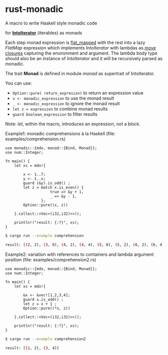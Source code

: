 # rust-monadic

A macro to write Haskell style monadic code

for [**IntoIterator**](https://doc.rust-lang.org/std/iter/trait.IntoIterator.html) (iterables) as monads

Each step monad expression is [flat_mapped](https://doc.rust-lang.org/std/iter/trait.Iterator.html#method.flat_map) with the rest into a lazy *FlatMap* expression which implements *IntoIterator* with lambdas as [*move* closures](https://doc.rust-lang.org/1.30.0/book/first-edition/closures.html#move-closures) capturing the environment and argument. The lambda body type should also be an instance of *IntoIterator* and it will be recursively parsed as monadic.

The trait **Monad** is defined in module *monad* as supertrait of IntoIterator.

You can use: 
* ```Option::pure( return_expresion)```  to return an expression value
* ```v <- monadic_expression```  to use the monad result
* ```_ <- monadic_expression```  to ignore the monad result
* ```let z = expression```       to combine monad results
* ```guard boolean_expression``` to filter results

Note: *let*, within the macro, introduces an expression, not a block.


Example1: monadic comprehensions à la Haskell (file: examples/comprehension.rs)

```
use monadic::{mdo, monad::{Bind, Monad}};
use num::Integer;

fn main() {
    let xs = mdo!{ 
    
        x <- 1..7;
        y <- 1..x;
        guard (&y).is_odd() ;
        let z = match x.is_even() { 
                    true => &y + 1,
                    _ => &y - 1,
                };
        Option::pure((x, z)) 
        
    }.collect::<Vec<(i32,i32)>>();
    
    println!("result: {:?}", xs); 
}

```
```bash
$ cargo run --example comprehension

result: [(2, 2), (3, 0), (4, 2), (4, 4), (5, 0), (5, 2), (6, 2), (6, 4), (6, 6)]
```
Example2: variation with references to containers and lambda argument position (file: examples/comprehension2.rs)

```
use monadic::{mdo, monad::{Bind, Monad}};
use num::Integer;

fn main() {
    let xs = mdo!{ 
    
        &x <- &vec![1,2,3,4];
        guard x.is_odd() ;
        let z = x + 1 ;
        Option::pure((*x, z)) 
        
    }.collect::<Vec<(i32,i32)>>();
    
    println!("result: {:?}", xs); 
}

```
```bash
$ cargo run --example comprehension2

result: [(1, 2), (3, 4)]
```

